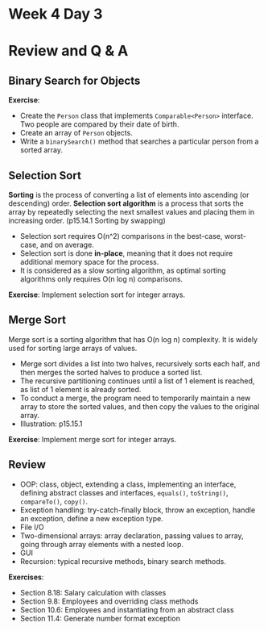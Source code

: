 # Week 4 Day 3
# Review and Q & A

## Binary Search for Objects

**Exercise**: 
- Create the `Person` class that implements `Comparable<Person>` interface. Two people are compared by their date of birth.
- Create an array of `Person` objects.
- Write a `binarySearch()` method that searches a particular person from a sorted array.

## Selection Sort
**Sorting** is the process of converting a list of elements into ascending (or descending) order. **Selection sort algorithm** is a process that sorts the array by repeatedly selecting the next smallest values and placing them in increasing order. (p15.14.1 Sorting by swapping)

- Selection sort requires O(n^2) comparisons in the best-case, worst-case, and on average.
- Selection sort is done **in-place**, meaning that it does not require additional memory space for the process.
- It is considered as a slow sorting algorithm, as optimal sorting algorithms only requires O(n log n) comparisons.

**Exercise**: Implement selection sort for integer arrays.

## Merge Sort
Merge sort is a sorting algorithm that has O(n log n) complexity. It is widely used for sorting large arrays of values.
- Merge sort divides a list into two halves, recursively sorts each half, and then merges the sorted halves to produce a sorted list. 
- The recursive partitioning continues until a list of 1 element is reached, as list of 1 element is already sorted.
- To conduct a merge, the program need to temporarily maintain a new array to store the sorted values, and then copy the values to the original array.
- Illustration: p15.15.1

**Exercise**: Implement merge sort for integer arrays.

## Review

- OOP: class, object, extending a class, implementing an interface, defining abstract classes and interfaces, `equals()`, `toString()`, `compareTo()`, `copy()`.
- Exception handling: try-catch-finally block, throw an exception, handle an exception, define a new exception type.
- File I/O
- Two-dimensional arrays: array declaration, passing values to array, going through array elements with a nested loop.
- GUI
- Recursion: typical recursive methods, binary search methods.

**Exercises**:
- Section 8.18: Salary calculation with classes
- Section 9.8: Employees and overriding class methods
- Section 10.6: Employees and instantiating from an abstract class
- Section 11.4: Generate number format exception
